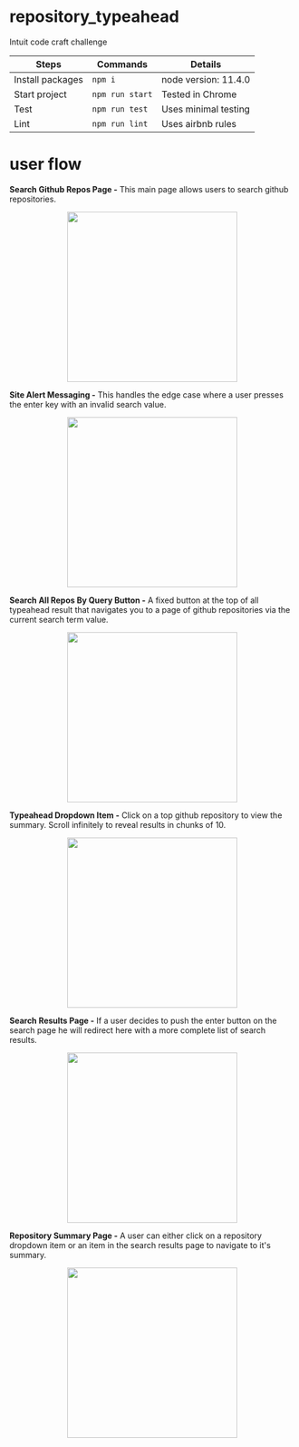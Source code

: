 # repository_typeahead
Intuit code craft challenge

| **Steps** | **Commands** | **Details** |
|----------|-------|-------|
|  Install packages  |   `npm i`    | node version: 11.4.0 |
|  Start project | `npm run start` | Tested in Chrome |
|  Test | `npm run test` | Uses minimal testing |
|  Lint | `npm run lint` | Uses airbnb rules |

# user flow

**Search Github Repos Page -** This main page allows users to search github repositories.

<p align="center">
  <img width="300" src="https://s3-us-west-1.amazonaws.com/vellocet/images/flow-1.png"/>
</p>

**Site Alert Messaging -** This handles the edge case where a user presses the enter key with an invalid search value.

<p align="center">
  <img width="300" src="https://s3-us-west-1.amazonaws.com/vellocet/images/flow-6.png"/>
</p>

**Search All Repos By Query Button -** A fixed button at the top of all typeahead result that navigates you to a page of github repositories via the current search term value.

<p align="center">
  <img width="300" src="https://s3-us-west-1.amazonaws.com/vellocet/images/flow-2.png"/>
</p>

**Typeahead Dropdown Item -** Click on a top github repository to view the summary. Scroll infinitely to reveal results in chunks of 10.

<p align="center">
  <img width="300" src="https://s3-us-west-1.amazonaws.com/vellocet/images/flow-3.png"/>
</p>

**Search Results Page -** If a user decides to push the enter button on the search page he will redirect here with a more complete list of search results.

<p align="center">
  <img width="300" src="https://s3-us-west-1.amazonaws.com/vellocet/images/flow-4.png"/>
</p>

**Repository Summary Page -** A user can either click on a repository dropdown item or an item in the search results page to navigate to it's summary.

<p align="center">
  <img width="300" src="https://s3-us-west-1.amazonaws.com/vellocet/images/flow-5.png"/>
</p>
